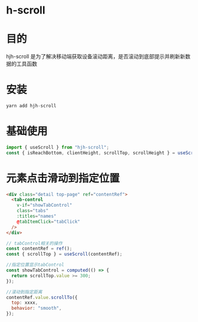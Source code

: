 # h-scroll

# 目的

hjh-scroll 是为了解决移动端获取设备滚动距离，是否滚动到底部提示并刷新新数据的工具函数

# 安装

```js
yarn add hjh-scroll

```

# 基础使用

```js
import { useScroll } from "hjh-scroll";
const { isReachBottom, clientHeight, scrollTop, scrollHeight } = useScroll();
```

# 元素点击滑动到指定位置

```html
<div class="detail top-page" ref="contentRef">
  <tab-control
    v-if="showTabControl"
    class="tabs"
    :titles="names"
    @tabItemClick="tabClick"
  />
</div>
```

```js
// tabControl相关的操作
const contentRef = ref();
const { scrollTop } = useScroll(contentRef);

//指定位置显示tabControl
const showTabControl = computed(() => {
  return scrollTop.value >= 300;
});

//滚动到指定距离
contentRef.value.scrollTo({
  top: xxxx,
  behavior: "smooth",
});
```
